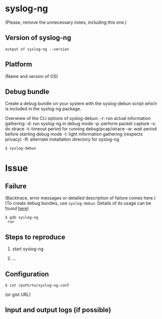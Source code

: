 # syslog-ng

(Please, remove the unnecessary notes, including this one.)

## Version of syslog-ng

```
output of syslog-ng --version
```

## Platform

(Name and version of OS)

## Debug bundle

Create a debug bundle on your system with the syslog-debun script which is included in the syslog-ng package.

Overwiew of the CLI options of syslog-debun:
-r: run actual information gathering
-d: run syslog-ng in debug mode
-p: perform packet capture
-s: do strace
-t: timeout period for running debug/pcap/strace
-w: wait period before starting debug mode
-l: light information gathering (respects privacy)
-R: alternate installation directory for syslog-ng

```
$ syslog-debun
```

# Issue

## Failure

(Backtrace, error messages or detailed description of failure comes here.)
(To create debug bundles, use `syslog-debun`. Details of its usage can be found [here](https://www.balabit.com/sites/default/files/documents/syslog-ng-ose-latest-guides/en/syslog-ng-ose-guide-admin/html/syslog-debun.1.html))

```
$ gdb syslog-ng
 run
```

## Steps to reproduce

1. start syslog-ng

2. ...

## Configuration

```
$ cat /path/to/syslog-ng.conf

```

(or gist URL)

## Input and output logs (if possible)

